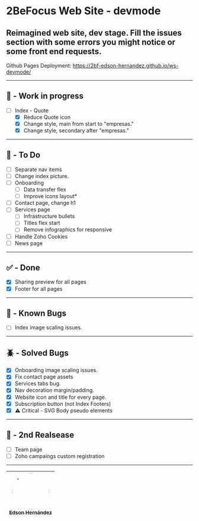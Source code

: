 # 2BeFocus Web Site - devmode
Reimagined web site, dev stage. Fill the issues section with some errors you might notice or some front end requests.
---
Github Pages Deployment: https://2bf-edson-hernandez.github.io/ws-devmode/

---
## 🚧 - Work in progress
- [ ] Index - Quote
  - [x] Reduce Quote icon
  - [x] Change style, main from start to "empresas."
  - [x] Change style, secondary after "empresas."

---

## 🎯 - To Do
- [ ] Separate nav items
- [ ] Change index picture.
- [ ] Onboarding
  - [ ] Data transfer flex
  - [ ] Improve icons layout*
- [ ] Contact page, change h1
- [ ] Services page
  - [ ] Infrastructure bullets
  - [ ] Titles flex start
  - [ ] Remove infographics for responsive
- [ ] Handle Zoho Cookies
- [ ] News page
---

## ✅ - Done
- [x] Sharing preview for all pages
- [x] Footer for all pages

---

## 🐞 - Known Bugs
- [ ] Index image scaling issues.
---

## 🪲 - Solved Bugs
- [x] Onboarding image scaling issues.
- [x] Fix contact page assets
- [x] Services tabs bug.
- [x] Nav decoration margin/padding.
- [x] Website icon and title for every page.
- [x] Subscription button (not Index Footers)
- [x] ⚠️ Critical - SVG Body pseudo elements

---

## 🚧 - 2nd Realsease
- [ ] Team page
- [ ] Zoho campaings custom registration
---

| [<img src="https://avatars.githubusercontent.com/u/110247470?v=4" width=100 style="border-radius:100px"><br><sub>Edson Hernández</sub>](https://github.com/2bf-edson-hernandez/) |
| :--------------------------------------------------------------------------------------------------------------------------------------------------: |
